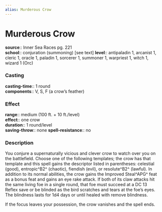 ```yaml
---
alias: Murderous Crow
---
```


# Murderous Crow 

**source**:: Inner Sea Races pg. 221  
**school**:: conjuration (summoning) \[see text\]
**level**:: antipaladin 1, arcanist 1, cleric 1, oracle 1, paladin 1, sorcerer 1, summoner 1, warpriest 1, witch 1, wizard 1 (Orc)

### Casting 

**casting-time**:: 1 round  
**components**:: V, S, F (a crow’s feather)

### Effect 

**range**:: medium (100 ft. + 10 ft./level)  
**effect**:: one crow  
**duration**:: 1 round/level  
**saving-throw**:: none
**spell-resistance**:: no

### Description 

You conjure a supernaturally vicious and clever crow to watch over you on the battlefield. Choose one of the following templates; the crow has that template and this spell gains the descriptor listed in parentheses: celestial (good), entropic^B2^ (chaotic), fiendish (evil), or resolute^B2^ (lawful). In addition to its normal abilities, the crow gains the Improved Steal^APG^ feat as a bonus feat and gains an eye rake attack. If both of its claw attacks hit the same living foe in a single round, that foe must succeed at a DC 13 Reflex save or be blinded as the bird scratches and tears at the foe’s eyes. The blindness lasts for 1d4 days or until healed with remove blindness.  
  
If the focus leaves your possession, the crow vanishes and the spell ends.
